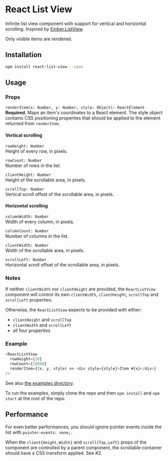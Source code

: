 # React List View

Infinite list view component with support for vertical and horizontal scrolling. Inspired by [Ember.ListView](https://github.com/emberjs/list-view).

Only visible items are rendered.

## Installation

```sh
npm install react-list-view --save
```

## Usage

### Props

`renderItem(x: Number, y: Number, style: Object): ReactElement`  
**Required**. Maps an item's coordinates to a React element. The style object contains CSS positioning properties that should be applied to the element returned from `renderItem`.

#### Vertical scrolling

`rowHeight: Number`  
Height of every row, in pixels.

`rowCount: Number`  
Number of rows in the list.

`clientHeight: Number`  
Height of the scrollable area, in pixels.

`scrollTop: Number`  
Vertical scroll offset of the scrollable area, in pixels.

#### Horizontal scrolling

`columnWidth: Number`  
Width of every column, in pixels.

`columnCount: Number`  
Number of columns in the list.

`clientWidth: Number`  
Width of the scrollable area, in pixels.

`scrollLeft: Number`  
Horizontal scroll offset of the scrollable area, in pixels.

### Notes

If neither `clientWidth` nor `clientHeight` are provided, the `ReactListView` component will control its own `clientWidth`, `clientHeight`, `scrollTop` and `scrollLeft` properties.

Otherwise, the `ReactListView` expects to be provided with either:
 * `clientHeight` and `scrollTop`
 * `clientWidth` and `scrollLeft`
 * all four properties

### Example
```js
<ReactListView
  rowHeight={20}
  rowCount={10000}
  renderItem={(x, y, style) => <div style={style}>Item #{x}</div>}
/>
```

See also [the examples directory](examples/).

To run the examples, simply clone the repo and then `npm install` and `npm start` at the root of the repo.

## Performance

For even better performances, you should ignore pointer events inside the list with `pointer-events: none;`.

When the `client{Height,Width}` and `scroll{Top,Left}` props of the component are controlled by a parent component, the scrollable container should have a CSS transform applied. See #2.
